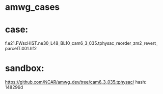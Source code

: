 # amwg_cases

# case: 
f.e21.FWscHIST.ne30_L48_BL10_cam6_3_035.tphysac_reorder_zm2_revert_parcelT.001.hf2

# sandbox:  
https://github.com/NCAR/amwg_dev/tree/cam6_3_035.tphysac/
hash: 148296d





